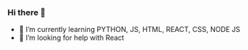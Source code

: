 ### Hi there 👋

- 🌱 I’m currently learning PYTHON, JS, HTML, REACT, CSS, NODE JS
- 🤔 I’m looking for help with React

